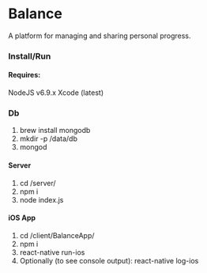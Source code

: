 # Balance
A platform for managing and sharing personal progress.

### Install/Run
#### Requires:
NodeJS v6.9.x
Xcode (latest)

### Db
1. brew install mongodb
2. mkdir -p /data/db
3. mongod

#### Server
1. cd /server/
1. npm i
2. node index.js

#### iOS App
1. cd /client/BalanceApp/
2. npm i
3. react-native run-ios
4. Optionally (to see console output): react-native log-ios
